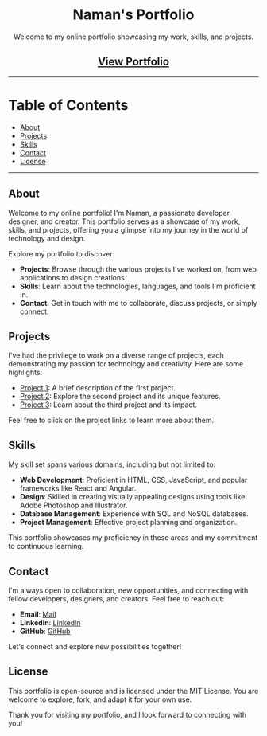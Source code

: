 <div align="center">
  <h1>Naman's Portfolio</h1>
  <p>Welcome to my online portfolio showcasing my work, skills, and projects.</p>
</div>

<div align="center">
  <h2><a href="https://namanog.github.io/Portfolio/">View Portfolio</a></h2>
</div>

---

# Table of Contents

- [About](#about)
- [Projects](#projects)
- [Skills](#skills)
- [Contact](#contact)
- [License](#license)

---

## About

Welcome to my online portfolio! I'm Naman, a passionate developer, designer, and creator. This portfolio serves as a showcase of my work, skills, and projects, offering you a glimpse into my journey in the world of technology and design.

Explore my portfolio to discover:

- **Projects**: Browse through the various projects I've worked on, from web applications to design creations.
- **Skills**: Learn about the technologies, languages, and tools I'm proficient in.
- **Contact**: Get in touch with me to collaborate, discuss projects, or simply connect.

## Projects

I've had the privilege to work on a diverse range of projects, each demonstrating my passion for technology and creativity. Here are some highlights:

- [Project 1](#): A brief description of the first project.
- [Project 2](#): Explore the second project and its unique features.
- [Project 3](#): Learn about the third project and its impact.

Feel free to click on the project links to learn more about them.

## Skills

My skill set spans various domains, including but not limited to:

- **Web Development**: Proficient in HTML, CSS, JavaScript, and popular frameworks like React and Angular.
- **Design**: Skilled in creating visually appealing designs using tools like Adobe Photoshop and Illustrator.
- **Database Management**: Experience with SQL and NoSQL databases.
- **Project Management**: Effective project planning and organization.

This portfolio showcases my proficiency in these areas and my commitment to continuous learning.

## Contact

I'm always open to collaboration, new opportunities, and connecting with fellow developers, designers, and creators. Feel free to reach out:

- **Email**: [Mail](mailto:namanbagdiya@outlook.com)
- **LinkedIn**: [LinkedIn](https://www.linkedin.com/in/namanbagdiya)
- **GitHub**: [GitHub](https://github.com/namanog)

Let's connect and explore new possibilities together!

## License

This portfolio is open-source and is licensed under the MIT License. You are welcome to explore, fork, and adapt it for your own use.

Thank you for visiting my portfolio, and I look forward to connecting with you!

